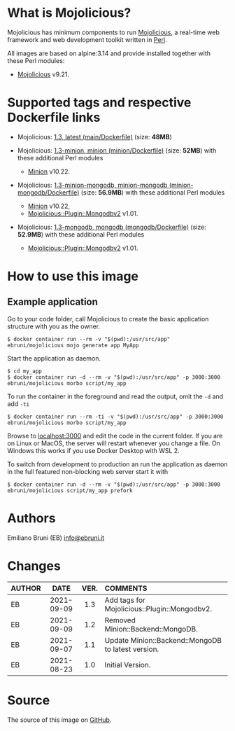 <!-- this file is generated via docker-builder, do not edit it directly -->


# What is Mojolicious?

Mojolicious has minimum components to run [Mojolicious](https://mojolicious.org), a real-time web framework and web development toolkit written in [Perl](https://www.perl.org).

All images are based on alpine:3.14 and provide installed together with these Perl modules:

* [Mojolicious](https://metacpan.org/pod/Mojolicious) v9.21.

# Supported tags and respective Dockerfile links

* Mojolicious: [1.3, latest (main/Dockerfile)](https://github.com/EmilianoBruni/docker-mojolicious/blob/master/main/Dockerfile) (size: **48MB**)

* Mojolicious: [1.3-minion, minion (minion/Dockerfile)](https://github.com/EmilianoBruni/docker-mojolicious/blob/master/minion/Dockerfile) (size: **52MB**) with these additional Perl modules

	* [Minion](https://metacpan.org/pod/Minion) v10.22.
* Mojolicious: [1.3-minion-mongodb, minion-mongodb (minion-mongodb/Dockerfile)](https://github.com/EmilianoBruni/docker-mojolicious/blob/master/minion-mongodb/Dockerfile) (size: **56.9MB**) with these additional Perl modules

	* [Minion](https://metacpan.org/pod/Minion) v10.22,
	* [Mojolicious::Plugin::Mongodbv2](https://metacpan.org/pod/Mojolicious::Plugin::Mongodbv2) v1.01.
* Mojolicious: [1.3-mongodb, mongodb (mongodb/Dockerfile)](https://github.com/EmilianoBruni/docker-mojolicious/blob/master/mongodb/Dockerfile) (size: **52.9MB**) with these additional Perl modules

	* [Mojolicious::Plugin::Mongodbv2](https://metacpan.org/pod/Mojolicious::Plugin::Mongodbv2) v1.01.

# How to use this image

## Example application

Go to your code folder, call Mojolicious to create the basic application
structure with you as the owner.

    $ docker container run --rm -v "$(pwd):/usr/src/app" ebruni/mojolicious mojo generate app MyApp

Start the application as daemon.

    $ cd my_app
    $ docker container run -d --rm -v "$(pwd):/usr/src/app" -p 3000:3000 ebruni/mojolicious morbo script/my_app

To run the container in the foreground and read the output, omit the `-d` and add `-ti`

    $ docker container run --rm -ti -v "$(pwd):/usr/src/app" -p 3000:3000 ebruni/mojolicious morbo script/my_app

Browse to [localhost:3000](http://localhost:3000) and edit the code in the
current folder. If you are on Linux or MacOS, the server will restart whenever
you change a file. On Windows this works if you use Docker Desktop with WSL 2.

To switch from development to production an run the application as daemon in
the full featured non-blocking web server start it with

    $ docker container run -d --rm -v "$(pwd):/usr/src/app" -p 3000:3000 ebruni/mojolicious script/my_app prefork

# Authors

Emiliano Bruni (EB) <info@ebruni.it>

# Changes

| AUTHOR | DATE | VER. | COMMENTS |
|:---|:---:|:---:|:---|
| EB | 2021-09-09 | 1.3 | Add tags for Mojolicious::Plugin::Mongodbv2. |
| EB | 2021-09-09 | 1.2 | Removed Minion::Backend::MongoDB. |
| EB | 2021-09-07 | 1.1 | Update Minion::Backend::MongoDB to latest version. |
| EB | 2021-08-23 | 1.0 | Initial Version. |

# Source

The source of this image on [GitHub](https://github.com/EmilianoBruni/docker-mojolicious).
